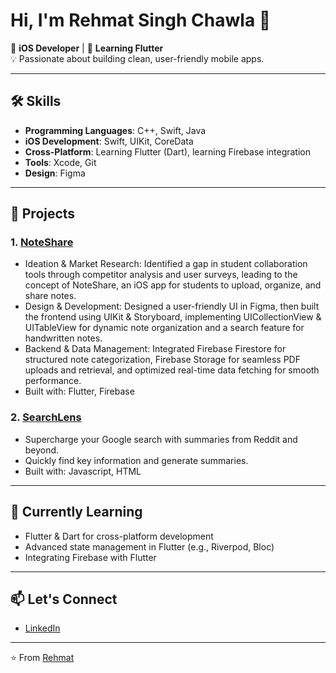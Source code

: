 # Hi, I'm Rehmat Singh Chawla 👋

🚀 **iOS Developer** | 🌱 **Learning Flutter**  
💡 Passionate about building clean, user-friendly mobile apps.

---

## 🛠️ Skills

- **Programming Languages**: C++, Swift, Java
- **iOS Development**: Swift, UIKit, CoreData
- **Cross-Platform**: Learning Flutter (Dart), learning Firebase integration
- **Tools**: Xcode, Git
- **Design**: Figma

---

## 📱 Projects

### 1. [NoteShare](https://github.com/rhmt80/NoteShare)
- Ideation & Market Research: Identified a gap in student collaboration tools through competitor analysis and user surveys, leading to the concept of NoteShare, an iOS app for students to upload, organize, and share notes.
- Design & Development: Designed a user-friendly UI in Figma, then built the frontend using UIKit & Storyboard, implementing UICollectionView & UITableView for dynamic note organization and a search feature for handwritten notes.
- Backend & Data Management: Integrated Firebase Firestore for structured note categorization, Firebase Storage for seamless PDF uploads and retrieval, and optimized real-time data fetching for smooth performance.
- Built with: Flutter, Firebase

  
### 2. [SearchLens](https://github.com/rhmt80/SearchLens)
- Supercharge your Google search with summaries from Reddit and beyond.
- Quickly find key information and generate summaries.
- Built with: Javascript, HTML

---

## 🌱 Currently Learning

- Flutter & Dart for cross-platform development
- Advanced state management in Flutter (e.g., Riverpod, Bloc)
- Integrating Firebase with Flutter

---

## 📫 Let's Connect

- [LinkedIn](https://linkedin.com/in/rhmt80)


---

⭐️ From [Rehmat](https://github.com/rhmt80)
